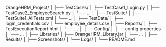 OrangeHRM_Project/
│
├── TestCases/
│   ├── TestCase1_Login.py
│   ├── TestCase2_EmployeeSearch.py
│   └── ...
│
├── TestSuite/
│   ├── TestSuite1_AllTests.xml
│   └── ...
│
├── TestData/
│   ├── login_credentials.csv
│   └── employee_details.csv
│
├── Reports/
│   ├── TestExecutionReport.html
│   └── ...
│
├── Config/
│   ├── config.properties
│   └── ...
│
├── Libraries/
│   ├── OrangeHRM_Library.jar
│   └── ...
│
├── Results/
│   ├── Screenshots/
│   └── Logs/
│
└── README.md
